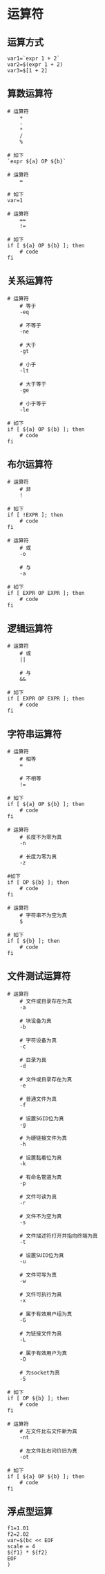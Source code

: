 # 运算符

## 运算方式

``` shell
var1=`expr 1 + 2`
var2=$(expr 1 + 2)
var3=$[1 + 2]
```

## 算数运算符

``` shell
# 运算符
    +
    -
    *
    /
    %

# 如下
`expr ${a} OP ${b}`
```

``` shell
# 运算符
    =

# 如下
var=1
```

``` shell
# 运算符
    ==
    !=

# 如下
if [ ${a} OP ${b} ]; then
    # code
fi
```

## 关系运算符

``` shell
# 运算符
    # 等于
    -eq

    # 不等于
    -ne

    # 大于
    -gt

    # 小于
    -lt

    # 大于等于
    -ge

    # 小于等于
    -le

# 如下
if [ ${a} OP ${b} ]; then
    # code
fi
```

## 布尔运算符

``` shell
# 运算符
    # 非
    !

# 如下
if [ !EXPR ]; then
    # code
fi
```

``` shell
# 运算符
    # 或
    -o

    # 与
    -a

# 如下
if [ EXPR OP EXPR ]; then
    # code
fi
```

## 逻辑运算符

``` shell
# 运算符
    # 或
    ||

    # 与
    &&

# 如下
if [ EXPR OP EXPR ]; then
    # code
fi
```

## 字符串运算符

``` shell
# 运算符
    # 相等
    =

    # 不相等
    !=

# 如下
if [ ${a} OP ${b} ]; then
    # code
fi
```

``` shell
# 运算符
    # 长度不为零为真
    -n

    # 长度为零为真
    -z

#如下
if [ OP ${b} ]; then
    # code
fi
```

``` shell
# 运算符
    # 字符串不为空为真
    $

# 如下
if [ ${b} ]; then
    # code
fi
```

## 文件测试运算符

``` shell
# 运算符
    # 文件或目录存在为真
    -a

    # 块设备为真
    -b

    # 字符设备为真
    -c

    # 目录为真
    -d

    # 文件或目录存在为真
    -e

    # 普通文件为真
    -f

    # 设置SGID位为真
    -g

    # 为硬链接文件为真
    -h

    # 设置黏着位为真
    -k

    # 有命名管道为真
    -p

    # 文件可读为真
    -r

    # 文件不为空为真
    -s

    # 文件描述符打开并指向终端为真
    -t

    # 设置SUID位为真
    -u

    # 文件可写为真
    -w

    # 文件可执行为真
    -x

    # 属于有效用户组为真
    -G

    # 为链接文件为真
    -L

    # 属于有效用户为真
    -O

    # 为socket为真
    -S

# 如下
if [ OP ${b} ]; then
    # code
fi

# 运算符
    # 左文件比右文件新为真
    -nt

    # 左文件比右问价旧为真
    -ot

# 如下
if [ ${a} OP ${b} ]; then
    # code
fi
```

## 浮点型运算

``` shell
f1=1.01
f2=2.02
var=$(bc << EOF
scale = 4
${f1} * ${f2}
EOF
)
```
